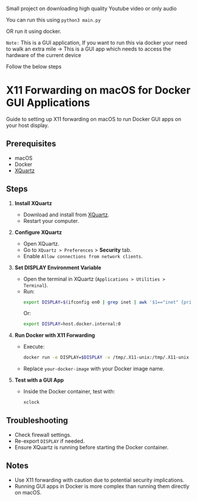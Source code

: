 Small project on downloading high quality Youtube video or only audio

You can run this using `python3 main.py`

OR run it using docker.

`Note:` This is a GUI application, If you want to run this via docker your need to walk an extra mile
-> This is a GUI app which needs to access the hardware of the current device

Follow the below steps
# X11 Forwarding on macOS for Docker GUI Applications

Guide to setting up X11 forwarding on macOS to run Docker GUI apps on your host display.

## Prerequisites

- macOS
- Docker
- [XQuartz](https://www.xquartz.org/)

## Steps

1. **Install XQuartz**
   - Download and install from [XQuartz](https://www.xquartz.org/).
   - Restart your computer.

2. **Configure XQuartz**
   - Open XQuartz.
   - Go to `XQuartz > Preferences` > **Security** tab.
   - Enable `Allow connections from network clients`.

3. **Set DISPLAY Environment Variable**
   - Open the terminal in XQuartz (`Applications > Utilities > Terminal`).
   - Run:
     ```sh
     export DISPLAY=$(ifconfig en0 | grep inet | awk '$1=="inet" {print $2}'):0
     ```
     Or:
     ```sh
     export DISPLAY=host.docker.internal:0
     ```

4. **Run Docker with X11 Forwarding**
   - Execute:
     ```sh
     docker run -e DISPLAY=$DISPLAY -v /tmp/.X11-unix:/tmp/.X11-unix your-docker-image
     ```
   - Replace `your-docker-image` with your Docker image name.

5. **Test with a GUI App**
   - Inside the Docker container, test with:
     ```sh
     xclock
     ```

## Troubleshooting

- Check firewall settings.
- Re-export `DISPLAY` if needed.
- Ensure XQuartz is running before starting the Docker container.

## Notes

- Use X11 forwarding with caution due to potential security implications.
- Running GUI apps in Docker is more complex than running them directly on macOS.
